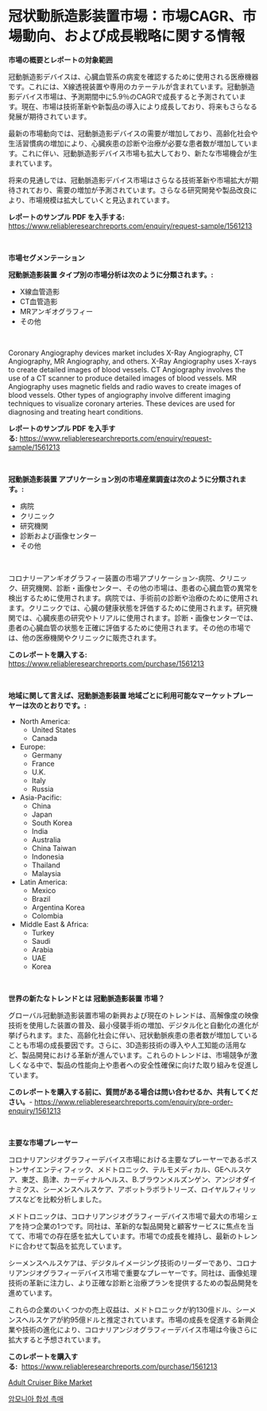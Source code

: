 <p><h1>冠状動脈造影装置市場：市場CAGR、市場動向、および成長戦略に関する情報</h1></p><p><strong>市場の概要とレポートの対象範囲</strong></p>
<p><p>冠動脈造影デバイスは、心臓血管系の病変を確認するために使用される医療機器です。これには、X線透視装置や専用のカテーテルが含まれています。冠動脈造影デバイス市場は、予測期間中に5.9％のCAGRで成長すると予測されています。現在、市場は技術革新や新製品の導入により成長しており、将来もさらなる発展が期待されています。</p><p>最新の市場動向では、冠動脈造影デバイスの需要が増加しており、高齢化社会や生活習慣病の増加により、心臓疾患の診断や治療が必要な患者数が増加しています。これに伴い、冠動脈造影デバイス市場も拡大しており、新たな市場機会が生まれています。</p><p>将来の見通しでは、冠動脈造影デバイス市場はさらなる技術革新や市場拡大が期待されており、需要の増加が予測されています。さらなる研究開発や製品改良により、市場規模は拡大していくと見込まれています。</p></p>
<p><strong>レポートのサンプル PDF を入手する:</strong> <a href="https://www.reliableresearchreports.com/enquiry/request-sample/1561213">https://www.reliableresearchreports.com/enquiry/request-sample/1561213</a></p>
<p>&nbsp;</p>
<p><strong>市場セグメンテーション</strong></p>
<p><strong>冠動脈造影装置 タイプ別の市場分析は次のように分類されます。:</strong></p>
<p><ul><li>X線血管造影</li><li>CT血管造影</li><li>MRアンギオグラフィー</li><li>その他</li></ul></p>
<p>&nbsp;</p>
<p><p>Coronary Angiography devices market includes X-Ray Angiography, CT Angiography, MR Angiography, and others. X-Ray Angiography uses X-rays to create detailed images of blood vessels. CT Angiography involves the use of a CT scanner to produce detailed images of blood vessels. MR Angiography uses magnetic fields and radio waves to create images of blood vessels. Other types of angiography involve different imaging techniques to visualize coronary arteries. These devices are used for diagnosing and treating heart conditions.</p></p>
<p><strong>レポートのサンプル PDF を入手する:</strong>&nbsp;<a href="https://www.reliableresearchreports.com/enquiry/request-sample/1561213">https://www.reliableresearchreports.com/enquiry/request-sample/1561213</a></p>
<p>&nbsp;</p>
<p><strong> 冠動脈造影装置 アプリケーション別の市場産業調査は次のように分類されます。:</strong></p>
<p><ul><li>病院</li><li>クリニック</li><li>研究機関</li><li>診断および画像センター</li><li>その他</li></ul></p>
<p>&nbsp;</p>
<p><p>コロナリーアンギオグラフィー装置の市場アプリケーション-病院、クリニック、研究機関、診断・画像センター、その他の市場は、患者の心臓血管の異常を検出するために使用されます。病院では、手術前の診断や治療のために使用されます。クリニックでは、心臓の健康状態を評価するために使用されます。研究機関では、心臓疾患の研究やトリアルに使用されます。診断・画像センターでは、患者の心臓血管の状態を正確に評価するために使用されます。その他の市場では、他の医療機関やクリニックに販売されます。</p></p>
<p><strong>このレポートを購入する:</strong>&nbsp; <a href="https://www.reliableresearchreports.com/purchase/1561213">https://www.reliableresearchreports.com/purchase/1561213</a></p>
<p>&nbsp;</p>
<p><strong>地域に関して言えば、冠動脈造影装置 地域ごとに利用可能なマーケットプレーヤーは次のとおりです。:</strong></p>
<p><ul>
    <li>
        North America:
        <ul>
            <li>United States</li>
            <li>Canada</li>
        </ul>
    </li>
    <li>
        Europe:
        <ul>
            <li>Germany</li>
            <li>France</li>
            <li>U.K.</li>
            <li>Italy</li>
            <li>Russia</li>
        </ul>
    </li>
    <li>
        Asia-Pacific:
        <ul>
            <li>China</li>
            <li>Japan</li>
            <li>South Korea</li>
            <li>India</li>
            <li>Australia</li>
            <li>China Taiwan</li>
            <li>Indonesia</li>
            <li>Thailand</li>
            <li>Malaysia</li>
        </ul>
    </li>
    <li>
        Latin America:
        <ul>
            <li>Mexico</li>
            <li>Brazil</li>
            <li>Argentina Korea</li>
            <li>Colombia</li>
        </ul>
    </li>
    <li>
        Middle East & Africa:
        <ul>
            <li>Turkey</li>
            <li>Saudi</li>
            <li>Arabia</li>
            <li>UAE</li>
            <li>Korea</li>
        </ul>
    </li>
    </ul></p>
<p>&nbsp;</p>
<p><strong>世界の新たなトレンドとは 冠動脈造影装置 市場？</strong></p>
<p><p>グローバル冠動脈造影装置市場の新興および現在のトレンドは、高解像度の映像技術を使用した装置の普及、最小侵襲手術の増加、デジタル化と自動化の進化が挙げられます。また、高齢化社会に伴い、冠状動脈疾患の患者数が増加していることも市場の成長要因です。さらに、3D造影技術の導入や人工知能の活用など、製品開発における革新が進んでいます。これらのトレンドは、市場競争が激しくなる中で、製品の性能向上や患者への安全性確保に向けた取り組みを促進しています。</p></p>
<p><strong>このレポートを購入する前に、質問がある場合は問い合わせるか、共有してください。</strong>- <a href="https://www.reliableresearchreports.com/enquiry/pre-order-enquiry/1561213">https://www.reliableresearchreports.com/enquiry/pre-order-enquiry/1561213</a></p>
<p>&nbsp;</p>
<p><strong>主要な市場プレーヤー</strong></p>
<p><p>コロナリアンジオグラフィーデバイス市場における主要なプレーヤーであるボストンサイエンティフィック、メドトロニック、テルモメディカル、GEヘルスケア、東芝、島津、カーディナルヘルス、B.ブラウンメルズンゲン、アンジオダイナミクス、シーメンスヘルスケア、アボットラボラトリーズ、ロイヤルフィリップスなどを比較分析しました。</p><p>メドトロニックは、コロナリアンジオグラフィーデバイス市場で最大の市場シェアを持つ企業の1つです。同社は、革新的な製品開発と顧客サービスに焦点を当てて、市場での存在感を拡大しています。市場での成長を維持し、最新のトレンドに合わせて製品を拡充しています。</p><p>シーメンスヘルスケアは、デジタルイメージング技術のリーダーであり、コロナリアンジオグラフィーデバイス市場で重要なプレーヤーです。同社は、画像処理技術の革新に注力し、より正確な診断と治療プランを提供するための製品開発を進めています。</p><p>これらの企業のいくつかの売上収益は、メドトロニックが約130億ドル、シーメンスヘルスケアが約95億ドルと推定されています。市場の成長を促進する新興企業や技術の進化により、コロナリアンジオグラフィーデバイス市場は今後さらに拡大すると予想されています。</p></p>
<p><strong>このレポートを購入する:</strong>&nbsp;&nbsp;<a href="https://www.reliableresearchreports.com/purchase/1561213">https://www.reliableresearchreports.com/purchase/1561213</a></p>
<p><p><a href="https://github.com/santosh758595/Market-Research-Report-List-3/blob/main/adult-cruiser-bike-market.md">Adult Cruiser Bike Market</a></p><p><a href="https://github.com/lzuwsfreyoq70/Market-Research-Report-List-1/blob/main/80644235425.md">암모니아 합성 촉매</a></p></p>